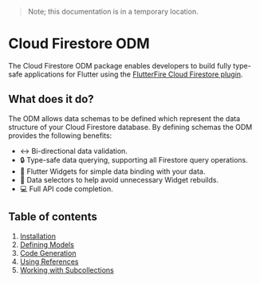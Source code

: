 > Note; this documentation is in a temporary location.

# Cloud Firestore ODM

The Cloud Firestore ODM package enables developers to build fully type-safe applications for Flutter
using the [FlutterFire Cloud Firestore plugin](https://firebase.flutter.dev/docs/firestore/overview).

## What does it do?

The ODM allows data schemas to be defined which represent the data structure of your Cloud
Firestore database. By defining schemas the ODM provides the following benefits:

- ↔️ Bi-directional data validation.
- 🔒 Type-safe data querying, supporting all Firestore query operations.
- 🔄 Flutter Widgets for simple data binding with your data.
- 🎯 Data selectors to help avoid unnecessary Widget rebuilds.
- 💻 Full API code completion.

## Table of contents

1. [Installation](installation.md)
1. [Defining Models](defining-models.md)
1. [Code Generation](code-generation.md)
1. [Using References](using-references.md)
1. [Working with Subcollections](subcollections.md)
